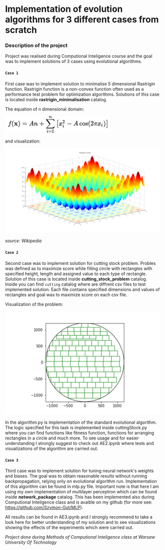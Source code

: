# Implementation of evolution algorithms for 3 different cases from scratch

### Description of the project

Project was realised during Computional Inteligence course and the goal was to implement solutions of 3 cases using evolutional algorithms. 

#### `Case 1`

First case was to implement solution to minimalise 5 dimensional Rastrigin function. Rastrigin function is a non-convex function often used as a performance test problem for optimization algorithms. Solutions of this case is located inside **rastrigin_minimalisation** catalog.

The equation of n dimensional domain:

![alt text](image.png)

and visualization:

![alt text](image-1.png)

*source: Wikipedia*

#### `Case 2`

Second case was to implement solution for cutting stock problem. Probles was defined as to maximize score while filling circle with rectangles with specified height, length and assigned value to each type of rectangle. Solution of this case is located inside **cutting_stock_problem** catalog. Inside you can find `cutting` catalog where are diffrent csv files to test implemented solution. Each file contains specified dimensions and values of rectangles and goal was to maximize score on each csv file.

Visualization of the problem:

![alt text](image-2.png)

In the algorithm.py is implementation of the standard evolutional algorithm. The logic specified for this task is implemented inside cuttingStock.py where you can find functions like fitness function, functions for arranging rectangles in a circle and much more. To see usage and for easier understanding I strongly suggest to check out AE2.ipynb where tests and visualizations of the algorithm are carried out.

#### `Case 3`

Third case was to implement solution for tuning neural network's weights and biases. The goal was to obtain reasonable results without  running backpropagation, relying only on evolutional algorithm run. Implementation of this algorithm can be found in mlp.py file. Important note is that here I am using my own implementation of multilayer perceptron which can be found inside **network_package** catalog. This has been implemented also during Computional Inteligence class and is avaible on my github (for more see: https://github.com/Szymon-Gut/MLP).

All results can be found in AE3.ipynb and I strongly recommend to take a look here for better understanding of my solution and to see visualizations showing the effects of the experiments which were carried out.

*Project done during Methods of Computional Inteligence class at Warsaw University Of Technology*
